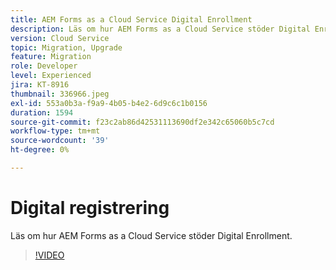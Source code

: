 ```yaml
---
title: AEM Forms as a Cloud Service Digital Enrollment
description: Läs om hur AEM Forms as a Cloud Service stöder Digital Enrollment.
version: Cloud Service
topic: Migration, Upgrade
feature: Migration
role: Developer
level: Experienced
jira: KT-8916
thumbnail: 336966.jpeg
exl-id: 553a0b3a-f9a9-4b05-b4e2-6d9c6c1b0156
duration: 1594
source-git-commit: f23c2ab86d42531113690df2e342c65060b5c7cd
workflow-type: tm+mt
source-wordcount: '39'
ht-degree: 0%

---
```


# Digital registrering

Läs om hur AEM Forms as a Cloud Service stöder Digital Enrollment.

>[!VIDEO](https://video.tv.adobe.com/v/336966?quality=12&learn=on)

